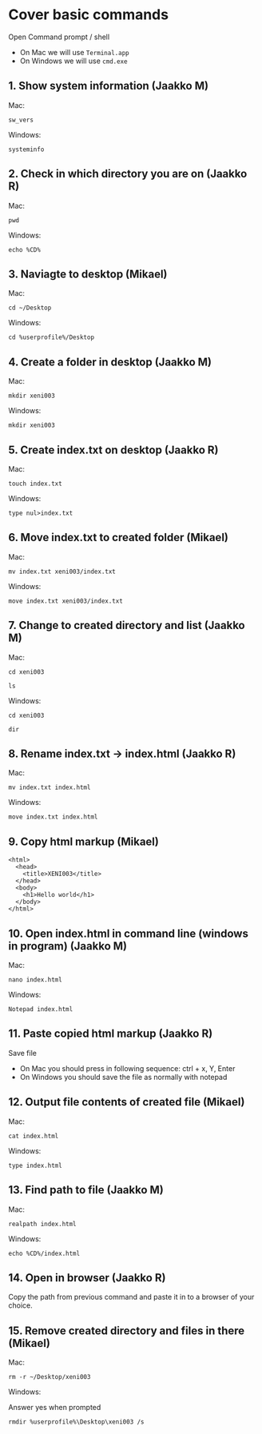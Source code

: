 # Cover basic commands

Open Command prompt / shell

- On Mac we will use `Terminal.app`
- On Windows we will use `cmd.exe`

## 1. Show system information (Jaakko M)

Mac:

```
sw_vers
```

Windows:

```
systeminfo
```

## 2. Check in which directory you are on (Jaakko R)

Mac:

```
pwd
```

Windows:

```
echo %CD%
```

## 3. Naviagte to desktop (Mikael)

Mac:

```
cd ~/Desktop
```

Windows:

```
cd %userprofile%/Desktop
```

## 4. Create a folder in desktop (Jaakko M)

Mac:

```
mkdir xeni003
```

Windows:

```
mkdir xeni003
```

## 5. Create index.txt on desktop (Jaakko R)

Mac:

```
touch index.txt
```

Windows:

```
type nul>index.txt
```

## 6. Move index.txt to created folder (Mikael)

Mac:

```
mv index.txt xeni003/index.txt
```

Windows:

```
move index.txt xeni003/index.txt
```

## 7. Change to created directory and list (Jaakko M)

Mac:

```
cd xeni003
```

```
ls
```

Windows:

```
cd xeni003
```

```
dir
```

## 8. Rename index.txt -> index.html (Jaakko R)

Mac:

```
mv index.txt index.html
```

Windows:

```
move index.txt index.html
```

## 9. Copy html markup (Mikael)

```
<html>
  <head>
    <title>XENI003</title>
  </head>
  <body>
    <h1>Hello world</h1>
  </body>
</html>
```

## 10. Open index.html in command line (windows in program) (Jaakko M)

Mac:

```
nano index.html
```

Windows:

```
Notepad index.html
```

## 11. Paste copied html markup (Jaakko R)

Save file

- On Mac you should press in following sequence: ctrl + x, Y, Enter
- On Windows you should save the file as normally with notepad

## 12. Output file contents of created file (Mikael)

Mac:

```
cat index.html
```

Windows:

```
type index.html
```

## 13. Find path to file (Jaakko M)

Mac:

```
realpath index.html
```

Windows:

```
echo %CD%/index.html
```

## 14. Open in browser (Jaakko R)

Copy the path from previous command and paste it in to a browser of your choice.

## 15. Remove created directory and files in there (Mikael)

Mac:

```
rm -r ~/Desktop/xeni003
```

Windows:

Answer yes when prompted

```
rmdir %userprofile%\Desktop\xeni003 /s
```
